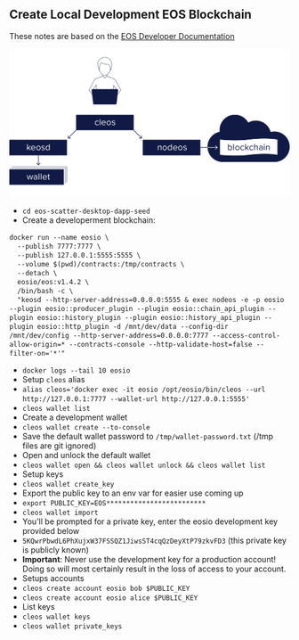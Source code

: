 ## Create Local Development EOS Blockchain

These notes are based on the [EOS Developer Documentation](https://developers.eos.io/eosio-home/docs/introduction)

![EOSIO Stack](images/582e059-411_DevRelations_NodeosGraphic_Option3.png)

- `cd eos-scatter-desktop-dapp-seed`
- Create a developerment blockchain:

```
docker run --name eosio \
  --publish 7777:7777 \
  --publish 127.0.0.1:5555:5555 \
  --volume $(pwd)/contracts:/tmp/contracts \
  --detach \
  eosio/eos:v1.4.2 \
  /bin/bash -c \
  "keosd --http-server-address=0.0.0.0:5555 & exec nodeos -e -p eosio --plugin eosio::producer_plugin --plugin eosio::chain_api_plugin --plugin eosio::history_plugin --plugin eosio::history_api_plugin --plugin eosio::http_plugin -d /mnt/dev/data --config-dir /mnt/dev/config --http-server-address=0.0.0.0:7777 --access-control-allow-origin=* --contracts-console --http-validate-host=false --filter-on='*'"
```

- `docker logs --tail 10 eosio`
- Setup `cleos` alias
- `alias cleos='docker exec -it eosio /opt/eosio/bin/cleos --url http://127.0.0.1:7777 --wallet-url http://127.0.0.1:5555'`
- `cleos wallet list`
- Create a development wallet
- `cleos wallet create --to-console`
- Save the default wallet password to `/tmp/wallet-password.txt` (/tmp files are git ignored)
- Open and unlock the default wallet
- `cleos wallet open && cleos wallet unlock && cleos wallet list`
- Setup keys
- `cleos wallet create_key`
- Export the public key to an env var for easier use coming up
- `export PUBLIC_KEY=EOS*************************`
- `cleos wallet import`
- You'll be prompted for a private key, enter the eosio development key provided below
- `5KQwrPbwdL6PhXujxW37FSSQZ1JiwsST4cqQzDeyXtP79zkvFD3` (this private key is publicly known)
- **Important**: Never use the development key for a production account! Doing so will most certainly result in the loss of access to your account.
- Setups accounts
- `cleos create account eosio bob $PUBLIC_KEY`
- `cleos create account eosio alice $PUBLIC_KEY`
- List keys
- `cleos wallet keys`
- `cleos wallet private_keys`
